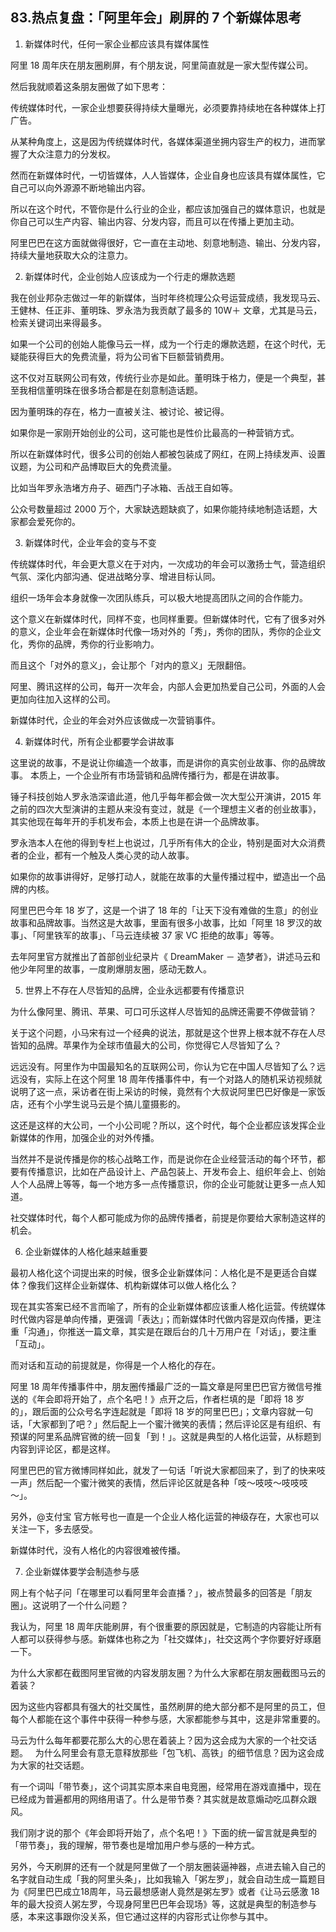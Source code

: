 ## 83.热点复盘：「阿里年会」刷屏的 7 个新媒体思考
1. 新媒体时代，任何一家企业都应该具有媒体属性

阿里 18 周年庆在朋友圈刷屏，有个朋友说，阿里简直就是一家大型传媒公司。


然后我就顺着这条朋友圈做了如下思考：


传统媒体时代，一家企业想要获得持续大量曝光，必须要靠持续地在各种媒体上打广告。


从某种角度上，这是因为传统媒体时代，各媒体渠道坐拥内容生产的权力，进而掌握了大众注意力的分发权。


然而在新媒体时代，一切皆媒体，人人皆媒体，企业自身也应该具有媒体属性，它自己可以向外源源不断地输出内容。


所以在这个时代，不管你是什么行业的企业，都应该加强自己的媒体意识，也就是你自己可以生产内容、输出内容、分发内容，而且可以在传播上更加主动。


阿里巴巴在这方面就做得很好，它一直在主动地、刻意地制造、输出、分发内容，持续大量地获取大众的注意力。


2. 新媒体时代，企业创始人应该成为一个行走的爆款选题

我在创业邦杂志做过一年的新媒体，当时年终梳理公众号运营成绩，我发现马云、王健林、任正非、董明珠、罗永浩为我贡献了最多的 10W＋ 文章，尤其是马云，检索关键词出来得最多。


如果一个公司的创始人能像马云一样，成为一个行走的爆款选题，在这个时代，无疑能获得巨大的免费流量，将为公司省下巨额营销费用。


这不仅对互联网公司有效，传统行业亦是如此。董明珠于格力，便是一个典型，甚至我相信董明珠在很多场合都是在刻意制造话题。


因为董明珠的存在，格力一直被关注、被讨论、被记得。


如果你是一家刚开始创业的公司，这可能也是性价比最高的一种营销方式。


所以在新媒体时代，很多公司的创始人都被包装成了网红，在网上持续发声、设置议题，为公司和产品博取巨大的免费流量。


比如当年罗永浩堵方舟子、砸西门子冰箱、舌战王自如等。


公众号数量超过 2000 万个，大家缺选题缺疯了，如果你能持续地制造话题，大家都会爱死你的。


3. 新媒体时代，企业年会的变与不变

传统媒体时代，年会更大意义在于对内，一次成功的年会可以激扬士气，营造组织气氛、深化内部沟通、促进战略分享、增进目标认同。


组织一场年会本身就像一次团队练兵，可以极大地提高团队之间的合作能力。 


这个意义在新媒体时代，同样不变，也同样重要。但新媒体时代，它有了很多对外的意义，企业年会在新媒体时代像一场对外的「秀」，秀你的团队，秀你的企业文化，秀你的品牌，秀你的行业影响力。


而且这个「对外的意义」，会让那个「对内的意义」无限翻倍。


阿里、腾讯这样的公司，每开一次年会，内部人会更加热爱自己公司，外面的人会更加向往加入这样的公司。


新媒体时代，企业的年会对外应该做成一次营销事件。


4. 新媒体时代，所有企业都要学会讲故事

这里说的故事，不是说让你编造一个故事，而是讲你的真实创业故事、你的品牌故事。
本质上，一个企业所有市场营销和品牌传播行为，都是在讲故事。


锤子科技创始人罗永浩深谙此道，他几乎每年都会做一次大型公开演讲，2015 年之前的四次大型演讲的主题从来没有变过，就是《一个理想主义者的创业故事》，其实他现在每年开的手机发布会，本质上也是在讲一个品牌故事。


罗永浩本人在他的得到专栏上也说过，几乎所有伟大的企业，特别是面对大众消费者的企业，都有一个触及人类心灵的动人故事。 


如果你的故事讲得好，足够打动人，就能在故事的大量传播过程中，塑造出一个品牌的内核。


阿里巴巴今年 18 岁了，这是一个讲了 18 年的「让天下没有难做的生意」的创业故事和品牌故事。当然这是大故事，里面有很多小故事，比如「阿里 18 罗汉的故事」、「阿里铁军的故事」、「马云连续被 37 家 VC 拒绝的故事」等等。


去年阿里官方就推出了首部创业纪录片《 DreamMaker － 造梦者》，讲述马云和他少年阿里的故事，一度刷爆朋友圈，感动无数人。


5. 世界上不存在人尽皆知的品牌，企业永远都要有传播意识

为什么像阿里、腾讯、苹果、可口可乐这样人尽皆知的品牌还需要不停做营销？


关于这个问题，小马宋有过一个经典的说法，那就是这个世界上根本就不存在人尽皆知的品牌。苹果作为全球市值最大的公司，你觉得它人尽皆知了么？


远远没有。阿里作为中国最知名的互联网公司，你认为它在中国人尽皆知了么？远远没有，实际上在这个阿里 18 周年传播事件中，有一个对路人的随机采访视频就说明了这一点，采访者在街上采访的时候，竟然有个大叔说阿里巴巴好像是一家饭店，还有个小学生说马云是个搞儿童摄影的。 


这还是这样的大公司，一个小公司呢？所以，这个时代，每个企业都应该发挥企业新媒体的作用，加强企业的对外传播。


当然并不是说传播是你的核心战略工作，而是说你在企业经营活动的每个环节，都要有传播意识，比如在产品设计上、产品包装上、开发布会上、组织年会上、创始人个人品牌上等等，每一个地方多一点传播意识，你的企业可能就让更多一点人知道。


社交媒体时代，每个人都可能成为你的品牌传播者，前提是你要给大家制造这样的机会。


6. 企业新媒体的人格化越来越重要

最初人格化这个词提出来的时候，很多企业新媒体问：人格化是不是更适合自媒体？像我们这样企业新媒体、机构新媒体可以做人格化么？


现在其实答案已经不言而喻了，所有的企业新媒体都应该重人格化运营。传统媒体时代做内容是单向传播，更强调「表达」；而新媒体时代做内容是双向传播，更注重「沟通」，你推送一篇文章，其实是在跟后台的几十万用户在「对话」，要注重「互动」。


而对话和互动的前提就是，你得是一个人格化的存在。 


阿里 18 周年传播事件中，朋友圈传播最广泛的一篇文章是阿里巴巴官方微信号推送的《年会即将开始了，点个名吧！》点开之后，作者栏填的是「即将 18 岁的」，跟后面的公众号名字连起就是「即将 18 岁的阿里巴巴」；文章内容就一句话，「大家都到了吧？」然后配上一个蜜汁微笑的表情；然后评论区是有组织、有预谋的阿里系品牌官微的统一回复「到！」。这就是典型的人格化运营，从标题到内容到评论区，都是这样。 


阿里巴巴的官方微博同样如此，就发了一句话「听说大家都回来了，到了的快来吱一声」然后配一个蜜汁微笑的表情，然后评论区就是各种「吱～吱吱～吱吱吱～」。


另外，@支付宝 官方帐号也一直是一个企业人格化运营的神级存在，大家也可以关注一下，多去感受。


新媒体时代，没有人格化的内容很难被传播。 


7. 企业新媒体要学会制造参与感

网上有个帖子问「在哪里可以看阿里年会直播？」，被点赞最多的回答是「朋友圈」。这说明了一个什么问题？


我认为，阿里 18 周年庆能刷屏，有个很重要的原因就是，它制造的内容能让所有人都可以获得参与感。新媒体也称之为「社交媒体」，社交这两个字你要好好琢磨一下。


为什么大家都在截图阿里官微的内容发朋友圈？为什么大家都在朋友圈截图马云的着装？


因为这些内容都具有强大的社交属性，虽然刷屏的绝大部分都不是阿里的员工，但每个人都能在这个事件中获得一种参与感，大家都能参与其中，这是非常重要的。


马云为什么每年都要花那么大的心思在着装上？因为这会成为大家的一个社交话题。
 
为什么阿里会有意无意释放那些「包飞机、高铁」的细节信息？因为这会成为大家的社交话题。


有一个词叫「带节奏」，这个词其实原本来自电竞圈，经常用在游戏直播中，现在已经成为普遍都用的网络用语了。什么是带节奏？其实就是故意煽动吃瓜群众跟风。


我们刚才说的那个《年会即将开始了，点个名吧！》下面的统一留言就是典型的「带节奏」，我的理解，带节奏也是增加用户参与感的一种方式。


另外，今天刷屏的还有一个就是阿里做了一个朋友圈装逼神器，点进去输入自己的名字就自动生成「我的阿里头条」，比如我输入「粥左罗」，就会自动生成一篇题目为《阿里巴巴成立18周年，马云最想感谢人竟然是粥左罗》或者《让马云感激 18 年的最大投资人粥左罗，今现身阿里巴巴年会现场》等，这就是典型的制造参与感，本来这事跟你没关系，但它通过这样的内容形式让你参与其中。

